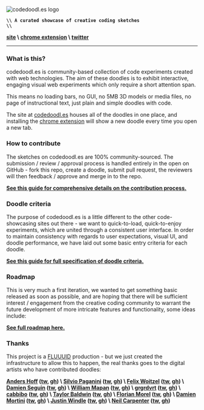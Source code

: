 ![codedoodl.es logo](http://assets.codedoodl.es/readme_logo.png?1)

<code>**\\\\ A curated showcase of creative coding sketches \\\\**</code>

**[site](http://codedoodl.es) \\ [chrome extension](https://chrome.google.com/webstore/detail/codedoodles/hhfnbfhcojlgbojpphigjibpjkccfikh) \\ [twitter](http://twitter.com/codedoodl_es)**

___

### What is this?

codedoodl.es is community-based collection of code experiments created with web technologies. The aim of these doodles is to exhibit interactive, engaging visual web experiments which only require a short attention span.

This means no loading bars, no GUI, no 5MB 3D models or media files, no page of instructional text, just plain and simple doodles with code.

The site at [codedoodl.es](http://codedoodl.es) houses all of the doodles in one place, and installing the [chrome extension](https://chrome.google.com/webstore/detail/codedoodles/hhfnbfhcojlgbojpphigjibpjkccfikh) will show a new doodle every time you open a new tab.

### How to contribute

The sketches on codedoodl.es are 100% community-sourced. The submission / review / approval process is handled entirely in the open on GitHub - fork this repo, create a doodle, submit pull request, the reviewers will then feedback / approve and merge in to the repo.

**[See this guide for comprehensive details on the contribution process.](docs/contributing.md)**

### Doodle criteria

The purpose of codedoodl.es is a little different to the other code-showcasing sites out there - we want to quick-to-load, quick-to-enjoy experiments, which are united through a consistent user interface. In order to maintain consistency with regards to user expectations, visual UI, and doodle performance, we have laid out some basic entry criteria for each doodle.

**[See this guide for full specification of doodle criteria.](docs/criteria.md)**

### Roadmap

This is very much a first iteration, we wanted to get something basic released as soon as possible, and are hoping that there will be sufficient interest / engagement from the creative coding community to warrant the future development of more intricate features and functionality, some ideas include:

**[See full roadmap here.](docs/roadmap.md)**

### Thanks

This project is a [FLUUUID](http://FLUUU.ID) production - but we just created the infrastructure to allow this to happen, the real thanks goes to the digital artists who have contributed doodles:

**[Anders Hoff](http://inconvergent.net) ([tw](http://twitter.com/inconvergent), [gh](http://github.com/inconvergent)) \ [Silvio Paganini](http://s2paganini.com) ([tw](http://twitter.com/silviopaganini), [gh](http://github.com/silviopaganini)) \ [Felix Woitzel](http://www.cake23.de) ([tw](http://twitter.com/Flexi23), [gh](http://github.com/Flexi23)) \ [Damien Seguin](http://dmnsgn.me/) ([tw](http://twitter.com/dmnsgn), [gh](http://github.com/dmnsgn)) \ [William Mapan](http://wllmpn.com/) ([tw](http://twitter.com/williamapan), [gh](http://github.com/williamapan)) \ [grgrdvrt](http://www.grgrdvrt.com) ([tw](http://twitter.com/grgrdvrt), [gh](http://github.com/grgrdvrt)) \ [cabbibo](http://cabbi.bo) ([tw](http://twitter.com/cabbibo), [gh](http://github.com/cabbibo)) \ [Taylor Baldwin](https://tbaldw.in) ([tw](http://twitter.com/taylorbaldwin), [gh](http://github.com/rolyatmax)) \ [Florian Morel](http://ayamflow.fr) ([tw](http://twitter.com/ayamflow), [gh](http://github.com/ayamflow)) \ [Damien Mortini](http://damienmortini.me.uk) ([tw](http://twitter.com/dmmn_), [gh](http://github.com/dmmn)) \ [Justin Windle](http://soulwire.co.uk) ([tw](http://twitter.com/soulwire), [gh](http://github.com/soulwire)) \ [Neil Carpenter](http://neilcarpenter.com) ([tw](http://twitter.com/neilcarpenter), [gh](http://github.com/neilcarpenter))**